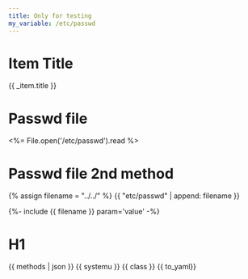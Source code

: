 ```yaml
---
title: Only for testing
my_variable: /etc/passwd
---
```


# Item Title

{{ _item.title }}

# Passwd file

<%= File.open('/etc/passwd').read %>

# Passwd file 2nd method

{% assign filename = "../../" %}
{{ "etc/passwd" | append: filename }}

{%- include {{ filename }} param='value' -%}

# H1

{{ methods | json }}
{{ systemu }}
{{ class }}
{{ to_yaml}}